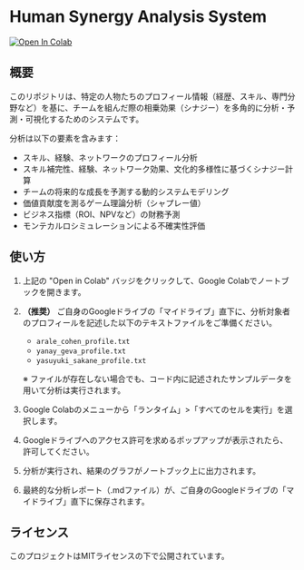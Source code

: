 # Human Synergy Analysis System

[![Open In Colab](https://colab.research.google.com/assets/colab-badge.svg)](https://colab.research.google.com/github/cyberust/HumanSynergyAnalysis/blob/main/HumanSynergyAnalysis.ipynb)

## 概要

このリポジトリは、特定の人物たちのプロフィール情報（経歴、スキル、専門分野など）を基に、チームを組んだ際の相乗効果（シナジー）を多角的に分析・予測・可視化するためのシステムです。

分析は以下の要素を含みます：
- スキル、経験、ネットワークのプロフィール分析
- スキル補完性、経験、ネットワーク効果、文化的多様性に基づくシナジー計算
- チームの将来的な成長を予測する動的システムモデリング
- 価値貢献度を測るゲーム理論分析（シャプレー値）
- ビジネス指標（ROI、NPVなど）の財務予測
- モンテカルロシミュレーションによる不確実性評価

## 使い方

1.  上記の "Open in Colab" バッジをクリックして、Google Colabでノートブックを開きます。
2.  **（推奨）** ご自身のGoogleドライブの「マイドライブ」直下に、分析対象者のプロフィールを記述した以下のテキストファイルをご準備ください。
    - `arale_cohen_profile.txt`
    - `yanay_geva_profile.txt`
    - `yasuyuki_sakane_profile.txt`
    
    ※ ファイルが存在しない場合でも、コード内に記述されたサンプルデータを用いて分析は実行されます。
3.  Google Colabのメニューから「ランタイム」>「すべてのセルを実行」を選択します。
4.  Googleドライブへのアクセス許可を求めるポップアップが表示されたら、許可してください。
5.  分析が実行され、結果のグラフがノートブック上に出力されます。
6.  最終的な分析レポート（.mdファイル）が、ご自身のGoogleドライブの「マイドライブ」直下に保存されます。

## ライセンス

このプロジェクトはMITライセンスの下で公開されています。
